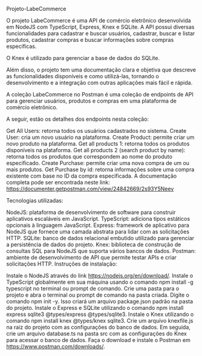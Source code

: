 Projeto-LabeCommerce

O projeto LabeCommerce é uma API de comércio eletrônico desenvolvida em NodeJS com TypeScript, Express, Knex e SQLite. A API possui diversas funcionalidades para cadastrar e buscar usuários, cadastrar, buscar e listar produtos, cadastrar compras e buscar informações sobre compras específicas.

O Knex é utilizado para gerenciar a base de dados do SQLite.

Além disso, o projeto tem uma documentação clara e objetiva que descreve as funcionalidades disponíveis e como utilizá-las, tornando o desenvolvimento e a integração com outras aplicações mais fácil e rápida.

A coleção LabeCommerce no Postman é uma coleção de endpoints de API para gerenciar usuários, produtos e compras em uma plataforma de comércio eletrônico.

A seguir, estão os detalhes dos endpoints nesta coleção:

Get All Users: retorna todos os usuários cadastrados no sistema.
Create User: cria um novo usuário na plataforma.
Create Product: permite criar um novo produto na plataforma.
Get all products 1: retorna todos os produtos disponíveis na plataforma.
Get all products 2 (search product by name): retorna todos os produtos que correspondem ao nome do produto especificado.
Create Purchase: permite criar uma nova compra de um ou mais produtos.
Get Purchase by id: retorna informações sobre uma compra existente com base no ID da compra especificada.
A documentação completa pode ser encontrada neste link: https://documenter.getpostman.com/view/24842669/2s93Y5Neev

Tecnologias utilizadas:

NodeJS: plataforma de desenvolvimento de software para construir aplicativos escaláveis em JavaScript.
TypeScript: adiciona tipos estáticos opcionais à linguagem JavaScript.
Express: framework de aplicativo para NodeJS que fornece uma camada abstrata para lidar com as solicitações HTTP.
SQLite: banco de dados relacional embutido utilizado para gerenciar a persistência de dados do projeto.
Knex: biblioteca de construção de consultas SQL para NodeJS que suporta vários bancos de dados.
Postman: ambiente de desenvolvimento de API que permite testar APIs e criar solicitações HTTP.
Instruções de instalação:

Instale o NodeJS através do link https://nodejs.org/en/download/.
Instale o TypeScript globalmente em sua máquina usando o comando npm install -g typescript no terminal ou prompt de comando.
Crie uma pasta para o projeto e abra o terminal ou prompt de comando na pasta criada.
Digite o comando npm init -y. Isso criará um arquivo package.json padrão na pasta do projeto.
Instale o Express e SQLite utilizando o comando npm install express sqlite3 @types/express @types/sqlite3.
Instale o Knex utilizando o comando npm install knex @types/knex sqlite3.
Crie um arquivo knexfile.js na raiz do projeto com as configurações do banco de dados. Em seguida, crie um arquivo database.ts na pasta src com as configurações do Knex para acessar o banco de dados.
Faça o download e instale o Postman em https://www.postman.com/downloads/.